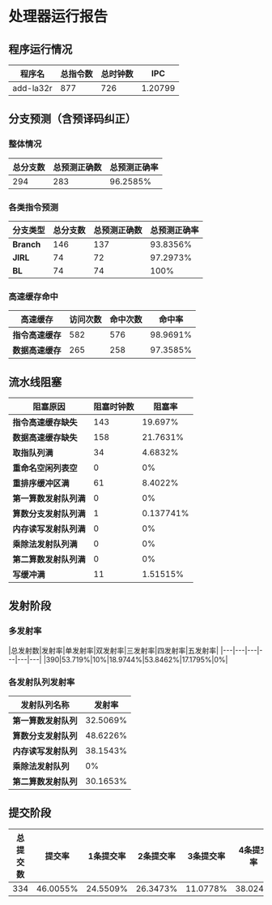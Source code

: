 # 处理器运行报告
## 程序运行情况
|程序名|总指令数|总时钟数|IPC|
|---|---|---|---|
|add-la32r|877|726|1.20799|

## 分支预测（含预译码纠正）
### 整体情况
|总分支数|总预测正确数|总预测正确率|
|---|---|---|
|294|283|96.2585%|

### 各类指令预测
|分支类型|总分支数|总预测正确数|总预测正确率|
|---|---|---|---|
|**Branch**| 146 | 137 | 93.8356%|
|**JIRL**| 74 | 72 | 97.2973%|
|**BL**| 74 | 74 | 100%|

### 高速缓存命中
|高速缓存|访问次数|命中次数|命中率|
|---|---|---|---|
|**指令高速缓存**| 582 | 576 | 98.9691%|
|**数据高速缓存**| 265 | 258 | 97.3585%|
## 流水线阻塞
|阻塞原因|阻塞时钟数|阻塞率|
|---|---|---|
|**指令高速缓存缺失**| 143 | 19.697%|
|**数据高速缓存缺失**| 158 | 21.7631%|
|**取指队列满**| 34 | 4.6832%|
|**重命名空闲列表空**|0 | 0%|
|**重排序缓冲区满**|61 | 8.4022%|
|**第一算数发射队列满**|0 | 0%|
|**算数分支发射队列满**|1 | 0.137741%|
|**内存读写发射队列满**|0 | 0%|
|**乘除法发射队列满**|0 | 0%|
|**第二算数发射队列满**|0 | 0%|
|**写缓冲满**|11 | 1.51515%|

## 发射阶段
### 多发射率
|总发射数|发射率|单发射率|双发射率|三发射率|四发射率|五发射率|
|---|---|---|---|---|---|
|390|53.719%|10%|18.9744%|53.8462%|17.1795%|0%|

### 各发射队列发射率
|发射队列名称|发射率|
|---|---|
|**第一算数发射队列**|32.5069%|
|**算数分支发射队列**|48.6226%|
|**内存读写发射队列**|38.1543%|
|**乘除法发射队列**|0%|
|**第二算数发射队列**|30.1653%|

## 提交阶段
|总提交数|提交率|1条提交率|2条提交率|3条提交率|4条提交率|
|---|---|---|---|---|---|
|334|46.0055%|24.5509%|26.3473%|11.0778%|38.024%|
